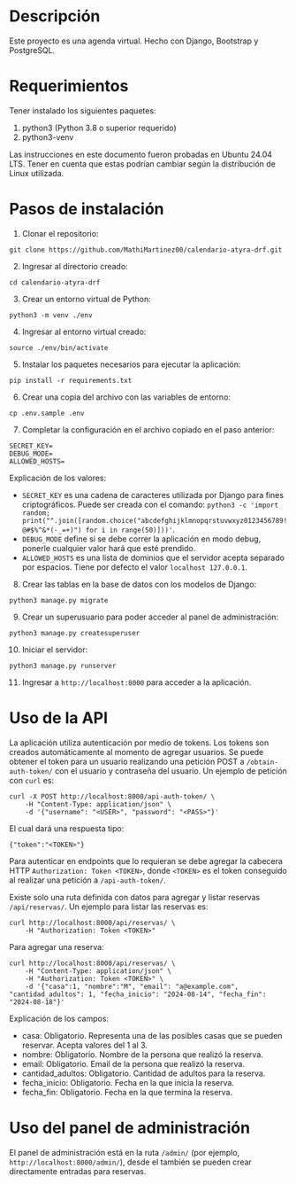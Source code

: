 # Descripción 
Este proyecto es una agenda virtual. Hecho con Django, Bootstrap y PostgreSQL.

# Requerimientos
Tener instalado los siguientes paquetes:
1. python3 (Python 3.8 o superior requerido)
2. python3-venv

Las instrucciones en este documento fueron probadas en Ubuntu 24.04 LTS. Tener en cuenta que estas podrían cambiar según la distribución de Linux utilizada.

# Pasos de instalación
1. Clonar el repositorio: 
```
git clone https://github.com/MathiMartinez00/calendario-atyra-drf.git
```
2. Ingresar al directorio creado: 
```
cd calendario-atyra-drf
```
3. Crear un entorno virtual de Python:
```
python3 -m venv ./env
```
4. Ingresar al entorno virtual creado:
```
source ./env/bin/activate
```
5. Instalar los paquetes necesarios para ejecutar la aplicación:
```
pip install -r requirements.txt
```
6. Crear una copia del archivo con las variables de entorno:
```
cp .env.sample .env
```
7. Completar la configuración en el archivo copiado en el paso anterior:
```
SECRET_KEY=
DEBUG_MODE=
ALLOWED_HOSTS=
```
Explicación de los valores:

- `SECRET_KEY` es una cadena de caracteres utilizada por Django para fines criptográficos. Puede ser creada con el comando: `python3 -c 'import random; print("".join([random.choice("abcdefghijklmnopqrstuvwxyz0123456789!@#$%^&*(-_=+)") for i in range(50)]))'`.
- `DEBUG_MODE` define si se debe correr la aplicación en modo debug, ponerle cualquier valor hará que esté prendido.
- `ALLOWED_HOSTS` es una lista de dominios que el servidor acepta separado por espacios. Tiene por defecto el valor `localhost 127.0.0.1`.

8. Crear las tablas en la base de datos con los modelos de Django:
```
python3 manage.py migrate
```
9. Crear un superusuario para poder acceder al panel de administración:
```
python3 manage.py createsuperuser
```
10. Iniciar el servidor:
```
python3 manage.py runserver
```
11. Ingresar a `http://localhost:8000` para acceder a la aplicación.

# Uso de la API

La aplicación utiliza autenticación por medio de tokens. Los tokens son creados automáticamente al momento de agregar usuarios. Se puede obtener el token para un usuario realizando una petición POST a `/obtain-auth-token/` con el usuario y contraseña del usuario. Un ejemplo de petición con `curl` es:

```
curl -X POST http://localhost:8000/api-auth-token/ \
    -H "Content-Type: application/json" \
    -d '{"username": "<USER>", "password": "<PASS>"}'
```

El cual dará una respuesta tipo:

```
{"token":"<TOKEN>"}
```

Para autenticar en endpoints que lo requieran se debe agregar la cabecera HTTP `Authorization: Token <TOKEN>`, donde `<TOKEN>` es el token conseguido al realizar una petición a `/api-auth-token/`.

Existe solo una ruta definida con datos para agregar y listar reservas `/api/reservas/`. Un ejemplo para listar las reservas es:
```
curl http://localhost:8000/api/reservas/ \
    -H "Authorization: Token <TOKEN>"
```
Para agregar una reserva:
```
curl http://localhost:8000/api/reservas/ \
    -H "Content-Type: application/json" \
    -H "Authorization: Token <TOKEN>" \
    -d '{"casa":1, "nombre":"M", "email": "a@example.com", "cantidad_adultos": 1, "fecha_inicio": "2024-08-14", "fecha_fin": "2024-08-18"}'
```

Explicación de los campos:
- casa: Obligatorio. Representa una de las posibles casas que se pueden reservar. Acepta valores del 1 al 3.
- nombre: Obligatorio. Nombre de la persona que realizó la reserva.
- email: Obligatorio. Email de la persona que realizó la reserva.
- cantidad_adultos: Obligatorio. Cantidad de adultos para la reserva.
- fecha_inicio: Obligatorio. Fecha en la que inicia la reserva.
- fecha_fin: Obligatorio. Fecha en la que termina la reserva.

# Uso del panel de administración

El panel de administración está en la ruta `/admin/` (por ejemplo, `http://localhost:8000/admin/`), desde el también se pueden crear directamente entradas para reservas.